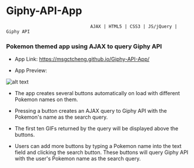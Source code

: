 # Giphy-API-App
                                    AJAX | HTML5 | CSS3 | JS/jQuery | Giphy API 

### Pokemon themed app using AJAX to query Giphy API

* App Link: https://msgctcheng.github.io/Giphy-API-App/

* App Preview:

![alt text](https://media.giphy.com/media/l378ugRHM2CMDKWDC/giphy.gif)

* The app creates several buttons automatically on load with different Pokemon names on them.

* Pressing a button creates an AJAX query to Giphy API with the Pokemon's name as the search query.  

* The first ten GIFs returned by the query will be displayed above the buttons.

* Users can add more buttons by typing a Pokemon name into the text field and clicking the search button. These buttons will query Giphy API with the user's Pokemon name as the search query.